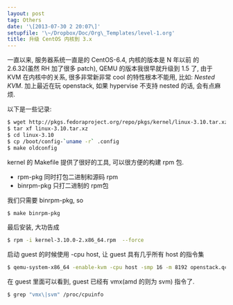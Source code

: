 ```yaml
---
layout: post
tag: Others
date: '\[2013-07-30 2 20:07\]'
setupfile: '\~/Dropbox/Doc/Org\_Templates/level-1.org'
title: 升级 CentOS 内核到 3.x
---
```


一直以来, 服务器系统一直是的 CentOS-6.4, 内核的版本是 N 年以前 的
2.6.32(虽然 RH 加了很多 patch), QEMU 的版本我很早就升级到 1.5 了, 由于
KVM 在内核中的关系, 很多非常新非常 cool 的特性根本不能用, 比如: *Nested
KVM*. 加上最近在玩 openstack, 如果 hypervise 不支持 nested 的话,
会有点麻烦.

以下是一些记录:

``` bash
$ wget http://pkgs.fedoraproject.org/repo/pkgs/kernel/linux-3.10.tar.xz/4f25cd5bec5f8d5a7d935b3f2ccb8481/linux-3.10.tar.xz
$ tar xf linux-3.10.tar.xz
$ cd linux-3.10
$ cp /boot/config-`uname -r` .config
$ make oldconfig
```

kernel 的 Makefile 提供了很好的工具, 可以很方便的构建 rpm 包.

-   rpm-pkg 同时打包二进制和源码 rpm
-   binrpm-pkg 只打二进制的 rpm包

我们只需要 binrpm-pkg, so

``` bash
$ make binrpm-pkg
```

最后安装, 大功告成

``` bash
$ rpm -i kernel-3.10.0-2.x86_64.rpm  --force
```

启动 guest 的时候使用 -cpu host, 让 guest 具有几乎所有 host 的指令集

``` bash
$ qemu-system-x86_64 -enable-kvm -cpu host -smp 16 -m 8192 openstack.qcow2
```

在 guest 里面可以看到, guest 已经有 vmx(amd 的则为 svm) 指令了.

``` bash
$ grep "vmx\|svm" /proc/cpuinfo
```
